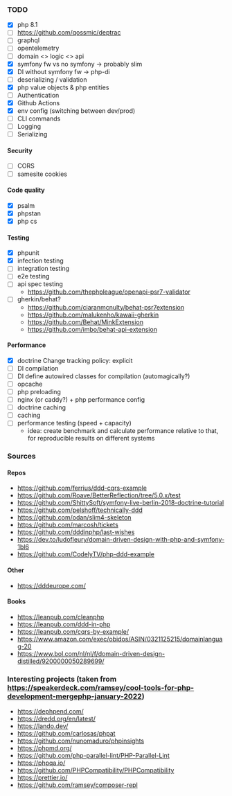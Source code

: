 ### TODO

- [x] php 8.1
- [ ] https://github.com/qossmic/deptrac
- [ ] graphql
- [ ] opentelemetry
- [ ] domain <> logic <> api
- [x] symfony fw vs no symfony -> probably slim
- [x] DI without symfony fw -> php-di
- [ ] deserializing / validation
- [x] php value objects & php entities
- [ ] Authentication
- [x] Github Actions
- [x] env config (switching between dev/prod)
- [ ] CLI commands
- [ ] Logging
- [ ] Serializing

#### Security
- [ ] CORS
- [ ] samesite cookies

#### Code quality
- [x] psalm
- [x] phpstan
- [x] php cs

#### Testing
- [x] phpunit
- [x] infection testing
- [ ] integration testing
- [ ] e2e testing
- [ ] api spec testing
  - https://github.com/thephpleague/openapi-psr7-validator
- [ ] gherkin/behat?
  - https://github.com/ciaranmcnulty/behat-psr7extension
  - https://github.com/malukenho/kawaii-gherkin
  - https://github.com/Behat/MinkExtension
  - https://github.com/imbo/behat-api-extension

#### Performance
- [x] doctrine Change tracking policy: explicit
- [ ] DI compilation
- [ ] DI define autowired classes for compilation (automagically?)
- [ ] opcache
- [ ] php preloading
- [ ] nginx (or caddy?) + php performance config
- [ ] doctrine caching
- [ ] caching
- [ ] performance testing (speed + capacity)
  - idea: create benchmark and calculate performance relative to that,
    for reproducible results on different systems

### Sources

#### Repos

- https://github.com/ferrius/ddd-cqrs-example
- https://github.com/Roave/BetterReflection/tree/5.0.x/test
- https://github.com/ShittySoft/symfony-live-berlin-2018-doctrine-tutorial
- https://github.com/pelshoff/technically-ddd
- https://github.com/odan/slim4-skeleton
- https://github.com/marcosh/tickets
- https://github.com/dddinphp/last-wishes
- https://dev.to/ludofleury/domain-driven-design-with-php-and-symfony-1bl6
- https://github.com/CodelyTV/php-ddd-example

#### Other

- https://dddeurope.com/

#### Books

- https://leanpub.com/cleanphp
- https://leanpub.com/ddd-in-php
- https://leanpub.com/cqrs-by-example/
- https://www.amazon.com/exec/obidos/ASIN/0321125215/domainlanguag-20
- https://www.bol.com/nl/nl/f/domain-driven-design-distilled/9200000050289699/


### Interesting projects (taken from https://speakerdeck.com/ramsey/cool-tools-for-php-development-mergephp-january-2022)

- https://dephpend.com/
- https://dredd.org/en/latest/
- https://lando.dev/
- https://github.com/carlosas/phpat
- https://github.com/nunomaduro/phpinsights
- https://phpmd.org/
- https://github.com/php-parallel-lint/PHP-Parallel-Lint
- https://phpqa.io/
- https://github.com/PHPCompatibility/PHPCompatibility
- https://prettier.io/
- https://github.com/ramsey/composer-repl
